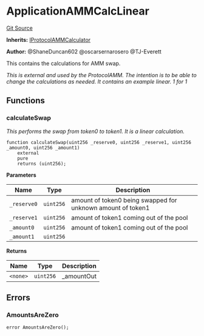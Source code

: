 # ApplicationAMMCalcLinear
[Git Source](https://github.com/thrackle-io/rules-protocol/blob/2738cf9716e0fddfad4df13fdb6486b5987af931/src/example/liquidity/ApplicationAMMCalcLinear.sol)

**Inherits:**
[IProtocolAMMCalculator](/src/liquidity/IProtocolAMMCalculator.sol/interface.IProtocolAMMCalculator.md)

**Author:**
@ShaneDuncan602 @oscarsernarosero @TJ-Everett

This contains the calculations for AMM swap.

*This is external and used by the ProtocolAMM. The intention is to be able to change the calculations
as needed. It contains an example linear. 1 for 1*


## Functions
### calculateSwap

*This performs the swap from token0 to token1. It is a linear calculation.*


```solidity
function calculateSwap(uint256 _reserve0, uint256 _reserve1, uint256 _amount0, uint256 _amount1)
    external
    pure
    returns (uint256);
```
**Parameters**

|Name|Type|Description|
|----|----|-----------|
|`_reserve0`|`uint256`|amount of token0 being swapped for unknown amount of token1|
|`_reserve1`|`uint256`|amount of token1 coming out of the pool|
|`_amount0`|`uint256`|amount of token1 coming out of the pool|
|`_amount1`|`uint256`||

**Returns**

|Name|Type|Description|
|----|----|-----------|
|`<none>`|`uint256`|_amountOut|


## Errors
### AmountsAreZero

```solidity
error AmountsAreZero();
```

